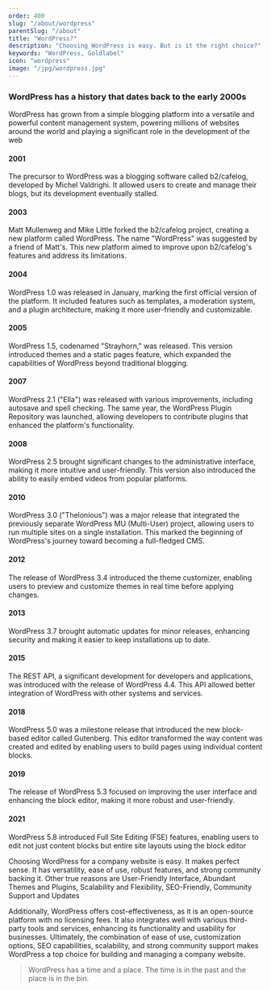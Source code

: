 ```yaml
---
order: 400
slug: "/about/wordpress"
parentSlug: "/about"
title: "WordPress?"
description: "Choosing WordPress is easy. But is it the right choice?"
keywords: "WordPress, Goldlabel"
icon: "wordpress"
image: "/jpg/wordpress.jpg"
---
```

### WordPress has a history that dates back to the early 2000s

WordPress has grown from a simple blogging platform into a versatile and powerful content management system, powering millions of websites around the world and playing a significant role in the development of the web

#### 2001
The precursor to WordPress was a blogging software called b2/cafelog, developed by Michel Valdrighi. It allowed users to create and manage their blogs, but its development eventually stalled.

#### 2003
Matt Mullenweg and Mike Little forked the b2/cafelog project, creating a new platform called WordPress. The name "WordPress" was suggested by a friend of Matt's. This new platform aimed to improve upon b2/cafelog's features and address its limitations.

#### 2004
WordPress 1.0 was released in January, marking the first official version of the platform. It included features such as templates, a moderation system, and a plugin architecture, making it more user-friendly and customizable.

#### 2005
WordPress 1.5, codenamed "Strayhorn," was released. This version introduced themes and a static pages feature, which expanded the capabilities of WordPress beyond traditional blogging.

#### 2007
WordPress 2.1 ("Ella") was released with various improvements, including autosave and spell checking. The same year, the WordPress Plugin Repository was launched, allowing developers to contribute plugins that enhanced the platform's functionality.

#### 2008
WordPress 2.5 brought significant changes to the administrative interface, making it more intuitive and user-friendly. This version also introduced the ability to easily embed videos from popular platforms.

#### 2010
WordPress 3.0 ("Thelonious") was a major release that integrated the previously separate WordPress MU (Multi-User) project, allowing users to run multiple sites on a single installation. This marked the beginning of WordPress's journey toward becoming a full-fledged CMS.

#### 2012
The release of WordPress 3.4 introduced the theme customizer, enabling users to preview and customize themes in real time before applying changes.

#### 2013 
WordPress 3.7 brought automatic updates for minor releases, enhancing security and making it easier to keep installations up to date.

#### 2015
The REST API, a significant development for developers and applications, was introduced with the release of WordPress 4.4. This API allowed better integration of WordPress with other systems and services.

#### 2018
WordPress 5.0 was a milestone release that introduced the new block-based editor called Gutenberg. This editor transformed the way content was created and edited by enabling users to build pages using individual content blocks.

#### 2019
The release of WordPress 5.3 focused on improving the user interface and enhancing the block editor, making it more robust and user-friendly.

#### 2021
WordPress 5.8 introduced Full Site Editing (FSE) features, enabling users to edit not just content blocks but entire site layouts using the block editor


Choosing WordPress for a company website is easy. It makes perfect sense. It has  versatility, ease of use, robust features, and strong community backing it. Other true reasons are User-Friendly Interface, Abundant Themes and Plugins, Scalability and Flexibility, SEO-Friendly, Community Support and Updates

Additionally, WordPress offers cost-effectiveness, as it is an open-source platform with no licensing fees. It also integrates well with various third-party tools and services, enhancing its functionality and usability for businesses. Ultimately, the combination of ease of use, customization options, SEO capabilities, scalability, and strong community support makes WordPress a top choice for building and managing a company website.

> WordPress has a time and a place. The time is in the past and the place is in the bin.